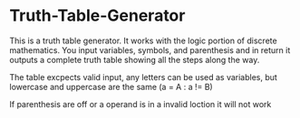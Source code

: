 # Truth-Table-Generator
This is a truth table generator. It works with the logic portion of discrete mathematics. You input variables, symbols, and parenthesis and in return it outputs a complete truth table showing all the steps along the way. 

The table excpects valid input, any letters can be used as variables, but lowercase and uppercase are the same (a = A : a != B)

If parenthesis are off or a operand is in a invalid loction it will not work
